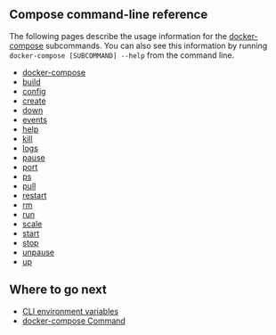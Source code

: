 <!--[metadata]>
+++
title = "Command-line Reference"
description = "Compose CLI reference"
keywords = ["fig, composition, compose, docker, orchestration, cli,  reference"]
[menu.main]
identifier = "smn_compose_cli"
parent = "workw_compose"
weight=80
+++
<![end-metadata]-->

## Compose command-line reference

The following pages describe the usage information for the [docker-compose](overview.md) subcommands. You can also see this information by running `docker-compose [SUBCOMMAND] --help` from the command line.

* [docker-compose](overview.md)
* [build](build.md)
* [config](config.md)
* [create](create.md)
* [down](down.md)
* [events](events.md)
* [help](help.md)
* [kill](kill.md)
* [logs](logs.md)
* [pause](pause.md)
* [port](port.md)
* [ps](ps.md)
* [pull](pull.md)
* [restart](restart.md)
* [rm](rm.md)
* [run](run.md)
* [scale](scale.md)
* [start](start.md)
* [stop](stop.md)
* [unpause](unpause.md)
* [up](up.md)

## Where to go next

* [CLI environment variables](envvars.md)
* [docker-compose Command](overview.md)
